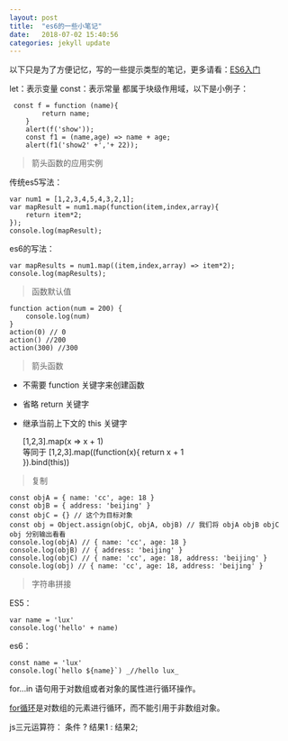 ```yaml
---
layout: post
title:  "es6的一些小笔记"
date:   2018-07-02 15:40:56
categories: jekyll update
---
```


以下只是为了方便记忆，写的一些提示类型的笔记，更多请看：[ES6入门](http://es6.ruanyifeng.com/)

let：表示变量
const：表示常量
都属于块级作用域，以下是小例子：
   

     const f = function (name){
    	    return name;
        }
        alert(f('show'));
        const f1 = (name,age) => name + age;
        alert(f1('show2' +','+ 22));

> 箭头函数的应用实例

传统es5写法：

    var num1 = [1,2,3,4,5,4,3,2,1];
    var mapResult = num1.map(function(item,index,array){
	    return item*2;
    });
    console.log(mapResult);
es6的写法：

    var mapResults = num1.map((item,index,array) => item*2);
    console.log(mapResults);
> 函数默认值

    function action(num = 200) {
	    console.log(num)
    }
    action(0) // 0
    action() //200
    action(300) //300
> 箭头函数
-   不需要 function 关键字来创建函数
-   省略 return 关键字
-   继承当前上下文的 this 关键字

    [1,2,3].map(x => x + 1)  
    等同于
    [1,2,3].map((function(x){
	    return x + 1    
	}).bind(this))
> 复制

    const objA = { name: 'cc', age: 18 }
    const objB = { address: 'beijing' }
    const objC = {} // 这个为目标对象
    const obj = Object.assign(objC, objA, objB) // 我们将 objA objB objC obj 分别输出看看
    console.log(objA) // { name: 'cc', age: 18 }
    console.log(objB) // { address: 'beijing' }
    console.log(objC) // { name: 'cc', age: 18, address: 'beijing' }
    console.log(obj) // { name: 'cc', age: 18, address: 'beijing' } 
    
 > 字符串拼接
 
ES5：

    var name = 'lux'
    console.log('hello' + name)

es6：

    const name = 'lux'
    console.log(`hello ${name}`) _//hello lux_

  

for...in 语句用于对数组或者对象的属性进行循环操作。

[for循环](https://www.baidu.com/s?wd=for%E5%BE%AA%E7%8E%AF&tn=SE_PcZhidaonwhc_ngpagmjz&rsv_dl=gh_pc_zhidao)是对数组的元素进行循环，而不能引用于非数组对象。

  

js三元运算符：
条件 ? 结果1 : 结果2;

